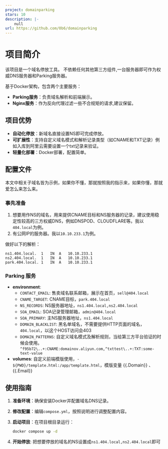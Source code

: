 ```yaml
---
project: domainparking
stars: 10
description: |-
    null
url: https://github.com/0b6/domainparking
---
```


# 项目简介

该项目是一个域名停放工具。
不依赖任何其他第三方组件,一台服务器即可作为权威DNS服务器和Parking服务器。   

基于Docker架构，包含两个主要服务：

- **Parking服务**：负责域名解析和前端展示。
- **Nginx服务**：作为反向代理过滤一些不合规矩的请求,建议保留。

## 项目优势

- **自动化停放**：新域名直接设置NS即可完成停放。
- **可扩展性**：支持自定义域名模式和解析记录类型（如CNAME和TXT记录）例如入库到阿里云需要设置一个txt记录来验证。
- **轻量化部署**：Docker部署，配置简单。
## 配置文件
本文中相关子域名皆为示例，如果你不懂，那就按照我的指示来，如果你懂，那就爱怎么来怎么来。
### 事先准备
1. 想要用作NS的域名，用来提供CNAME目标和NS服务器的记录，建议使用稳定性较高的三方权威DNS，例如DNSPOD、CLOUDFLARE等。我以`404.local`为例。
2. 有公网IP的服务器。我以`10.10.233.1`为例。


做好以下的解析：
```
ns1.404.local.	1	IN	A	10.10.233.1
ns2.404.local.	1	IN	A	10.10.233.1
park.404.local.	1	IN	A	10.10.233.1
```

### Parking 服务
- **environment**:
  - `CONTACT_EMAIL`: 售卖域名联系邮箱，展示在首页，`sell@404.local`
  - `CNAME_TARGET`: CNAME目标，`park.404.local`
  - `NS_RECORDS`: NS服务器地址，`ns1.404.local,ns2.404.local`
  - `SOA_EMAIL`: SOA记录管理邮箱，`admin@404.local`
  - `SOA_PRIMARY`: 主NS服务器地址，`ns1.404.local`
  - `DOMAIN_BLACKLIST`: 黑名单域名，不需要提供HTTP页面的域名，`404.local`，以这个HOST访问会403
  - `DOMAIN_PATTERNS`: 自定义域名模式及解析规则，当给第三方平台验证的时候会使用。`^f95b72\..+:CNAME:domainov.aliyun.com,^txttest\..+:TXT:some-text-value`
- **volumes**: 自定义前端模版使用，`- ${PWD}/template.html:/app/template.html`，模版变量 {{.Domain}} 、{{.Email}}


## 使用指南

1. **准备环境**：确保安装Docker并配置域名DNS记录。
2. **修改配置**：编辑`compose.yml`，按照说明进行调整配置内容。
3. **启动项目**：在项目根目录运行：

   ```bash
   docker compose up -d
4. **开始停放**: 把想要停放的域名的NS设置成`ns1.404.local,ns2.404.local`即可
